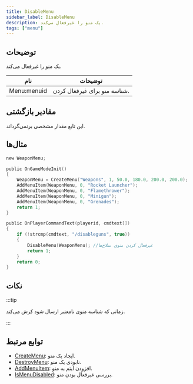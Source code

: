 ```yaml
---
title: DisableMenu
sidebar_label: DisableMenu
description: یک منو را غیرفعال می‌کند.
tags: ["menu"]
---
```


## توضیحات

یک منو را غیرفعال می‌کند.

| نام        | توضیحات                       |
| ----------- | ----------------------------- |
| Menu:menuid | شناسه منو برای غیرفعال کردن. |

## مقادیر بازگشتی

این تابع مقدار مشخصی برنمی‌گرداند.

## مثال‌ها

```c
new WeaponMenu;

public OnGameModeInit()
{
    WeaponMenu = CreateMenu("Weapons", 1, 50.0, 180.0, 200.0, 200.0);
    AddMenuItem(WeaponMenu, 0, "Rocket Launcher");
    AddMenuItem(WeaponMenu, 0, "Flamethrower");
    AddMenuItem(WeaponMenu, 0, "Minigun");
    AddMenuItem(WeaponMenu, 0, "Grenades");
    return 1;
}

public OnPlayerCommandText(playerid, cmdtext[])
{
    if (!strcmp(cmdtext, "/disableguns", true))
    {
        DisableMenu(WeaponMenu); //غیرفعال کردن منوی سلاح‌ها
        return 1;
    }
    return 0;
}
```

## نکات

:::tip

زمانی که شناسه منوی نامعتبر ارسال شود کرش می‌کند.

:::

## توابع مرتبط

- [CreateMenu](CreateMenu): ایجاد یک منو.
- [DestroyMenu](DestroyMenu): نابودی یک منو.
- [AddMenuItem](AddMenuItem): افزودن آیتم به منو.
- [IsMenuDisabled](IsMenuDisabled): بررسی غیرفعال بودن منو.